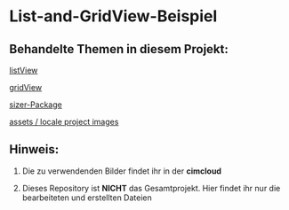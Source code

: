 # List-and-GridView-Beispiel

## Behandelte Themen in diesem Projekt:

[listView](https://gist.github.com/innicovation21/71464c85752862628d72e988b9d586b5)

[gridView](https://gist.github.com/innicovation21/d9a8520b8522acc4953f311251071cbd)

[sizer-Package](https://pub.dev/packages/sizer)

[assets / locale project images]()


## Hinweis:

1. Die zu verwendenden Bilder findet ihr in der **cimcloud**

2. Dieses Repository ist **NICHT** das Gesamtprojekt. Hier findet ihr nur die bearbeiteten und erstellten Dateien
